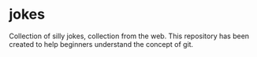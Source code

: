 # jokes
Collection of silly jokes, collection from the web. This repository has been created to help beginners understand the concept of git.
